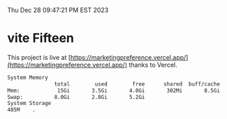 Thu Dec 28 09:47:21 PM EST 2023

# vite Fifteen


This project is live at [https://marketingpreference.vercel.app/](https://marketingpreference.vercel.app/) thanks to Vercel.

```bash
System Memory
               total        used        free      shared  buff/cache   available
Mem:            15Gi       3.5Gi       4.0Gi       302Mi       8.5Gi        11Gi
Swap:          8.0Gi       2.8Gi       5.2Gi
System Storage
485M	.
```
